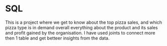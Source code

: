 # SQL
This is a project where we get to know about the top pizza sales, and which pizza type is in demand overall everything about the product and its sales and profit gained by the organisation.
I have used joints to connect more then 1 table and get betteer insights from the data.
